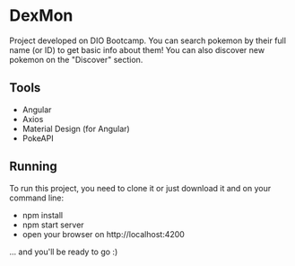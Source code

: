 # DexMon

Project developed on DIO Bootcamp. You can search pokemon by their full name (or ID) to get basic info about them! You can also discover new pokemon on the "Discover" section.

## Tools

- Angular 
- Axios 
- Material Design (for Angular)
- PokeAPI

## Running

To run this project, you need to clone it or just download it and on your command line:
 
 - npm install
 - npm start server
 - open your browser on http://localhost:4200

... and you'll be ready to go :)
